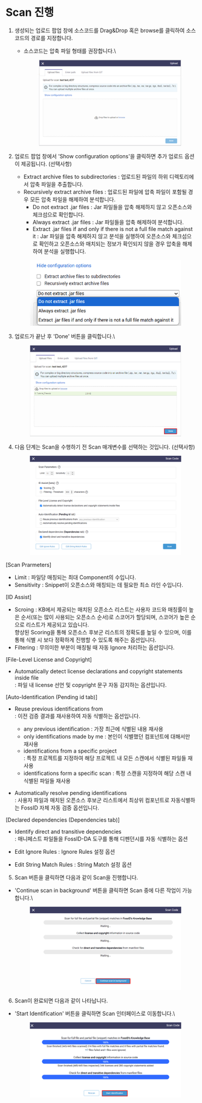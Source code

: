 # Scan 진행

1. 생성되는 업로드 팝업 창에 소스코드를 Drag\&Drop 혹은 browse를 클릭하여 소스코드의 경로를 지정합니다.
   *   소스코드는 압축 파일 형태를 권장합니다.\


       <figure><img src="../.gitbook/assets/image (126).png" alt=""><figcaption></figcaption></figure>
2.  업로드 팝업 창에서 'Show configuration options'을 클릭하면 추가 업로드 옵션이 제공됩니다. (선택사항)

    * Extract archive files to subdirectories : 업로드된 파일의 하위 디렉토리에서 압축 파일을 추출합니다.
    * Recursively extract archive files : 업로드된 파일에 압축 파일이 포함될 경우 모든 압축 파일을 해제하여 분석합니다.
      * Do not extract .jar files : Jar 파일들을 압축 해제하지 않고 오픈소스와 체크섬으로 확인합니다.
      * Always extract .jar files : Jar 파일들을 압축 해제하여 분석합니다.
      * Extract .jar files if and only if there is not a full file match against it  : Jar 파일을 압축 해제하지 않고 분석을 실행하여 오픈소스와 체크섬으로 확인하고 오픈소스와 매치되는 정보가 확인되지 않을 경우 압축을 해제하여 분석을 실행합니다.

    <figure><img src="../.gitbook/assets/화면 캡처 2025-05-21 134216.png" alt=""><figcaption></figcaption></figure>
3.  업로드가 끝난 후 'Done' 버튼을 클릭합니다.\


    <figure><img src="../.gitbook/assets/image (177).png" alt=""><figcaption></figcaption></figure>
4.  다음 단계는 Scan을 수행하기 전 Scan 매개변수를 선택하는 것입니다. (선택사항)



    <figure><img src="../.gitbook/assets/화면 캡처 2025-05-21 134455.png" alt=""><figcaption></figcaption></figure>

\[Scan Prarmeters]

* Limit : 파일당 매칭되는 최대 Component의 수입니다.
* Sensitivity : Snippet이 오픈소스와 매칭되는 데 필요한 최소 라인 수입니다.



\[ID Assist]

* Scroing : KB에서 제공되는 매치된 오픈소스 리스트는 사용자 코드와 매칭률이 높은 순서(또는 많이 사용되는 오픈소스 순서)로 스코어가 할당되며, 스코어가 높은 순으로 리스트가 제공되고 있습니다.\
  향상된 Scoring을 통해 오픈소스 후보군 리스트의 정확도를 높일 수 있으며, 이를 통해 식별 시 보다 정확하게 진행할 수 있도록 해주는 옵션입니다.
* Filtering : 무의미한 부분이 매칭될 때 자동 Ignore 처리하는 옵션입니다.



\[File-Level License and Copyright]

* Automatically detect license declarations and copyright statements inside file\
  : 파일 내 license 선언 및 copyright 문구 자동 감지하는 옵션입니다.



\[Auto-Identification (Pending id tab)]

* Reuse previous identifications from \
  : 이전 검증 결과를 재사용하여 자동 식별하는 옵션입니다.
  * any previous identification : 가장 최근에 식별된 내용 재사용
  * only identifications made by me : 본인이 식별했던 컴포넌트에 대해서만 재사용
  * identifications from a specific project \
    : 특정 프로젝트를 지정하여 해당 프로젝트 내 모든 스캔에서 식별된 파일들 재사용
  * identifications form a specific scan : 특정 스캔을 지정하여 해당 스캔 내 식별된 파일들 재사용



* Automatically resolve pending identifications\
  : 사용자 파일과 매치된 오픈소스 후보군 리스트에서 최상위 컴포넌트로 자동식별하는 FossID 자체 자동 검증 옵션입니다.



\[Declared dependencies (Dependencies tab)]

* Identify direct and transitive dependencies \
  : 매니페스트 파일들을 FossID-DA 도구를 통해 디펜던시를 자동 식별하는 옵션



* Edit Ignore Rules : Ignore Rules 설정 옵션
* Edit String Match Rules : String Match 설정 옵션







5. Scan 버튼을 클릭하면 다음과 같이 Scan을 진행합니다.

*   'Continue scan in background' 버튼을 클릭하면 Scan 중에 다른 작업이 가능합니다.\


    <figure><img src="../.gitbook/assets/화면 캡처 2025-05-21 143548.png" alt=""><figcaption></figcaption></figure>

6. Scan이 완료되면 다음과 같이 나타납니다.

*   'Start Identification' 버튼을 클릭하면 Scan 인터페이스로 이동합니다.\


    <figure><img src="../.gitbook/assets/화면 캡처 2025-05-21 143630.png" alt=""><figcaption></figcaption></figure>
